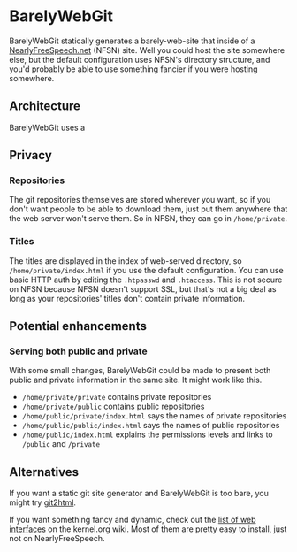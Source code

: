 BarelyWebGit
===========

BarelyWebGit statically generates a barely-web-site that inside of a
[NearlyFreeSpeech.net](http://nearlyfreespeech.net) (NFSN) site. Well you
could host the site somewhere else, but the default configuration uses
NFSN's directory structure, and you'd probably be able
to use something fancier if you were hosting somewhere.

## Architecture
BarelyWebGit uses a 

## Privacy

### Repositories

The git repositories themselves are stored wherever you want, so
if you don't want people to be able to download them, just put them
anywhere that the web server won't serve them. So in NFSN, they can
go in `/home/private`.

### Titles

The titles are displayed in the index of web-served directory, so
`/home/private/index.html` if you use the default configuration.
You can use basic HTTP auth by editing the `.htpasswd` and
`.htaccess`. This is not secure on NFSN because NFSN doesn't support
SSL, but that's not a big deal as long as your repositories' titles
don't contain private information.

## Potential enhancements

### Serving both public and private

With some small changes, BarelyWebGit could be made to present both
public and private information in the same site. It might work like this.

* `/home/private/private` contains private repositories
* `/home/private/public` contains public repositories
* `/home/public/private/index.html` says the names of private repositories
* `/home/public/public/index.html` says the names of public repositories
* `/home/public/index.html` explains the permissions levels and links to
     `/public` and `/private`

## Alternatives
If you want a static git site generator and BarelyWebGit is too bare,
you might try [git2html](http://hssl.cs.jhu.edu/~neal/git2html/).

If you want something fancy and dynamic, check out the
[list of web interfaces](https://git.wiki.kernel.org/index.php/Interfaces,_frontends,_and_tools#Web_Interfaces)
on the kernel.org wiki. Most of them are pretty easy to install,
just not on NearlyFreeSpeech.
